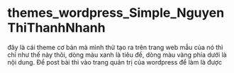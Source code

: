 # themes_wordpress_Simple_NguyenThiThanhNhanh
đây là cái theme cơ bản mà mình thử tạo ra trên trang web
mẫu của nó thì chỉ như thế này thôi, dòng màu xanh là tiêu đề, dòng màu vàng phía dưới là nội dung.
Để post bài thì vào trang quản trị của wordpress để làm là được

